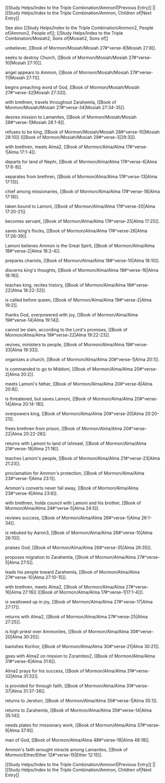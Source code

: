 [[Study Helps/Index to the Triple Combination/Ammon1|Previous Entry]]  ||  [[Study Helps/Index to the Triple Combination/Ammon, Children of|Next Entry]]

 See also [[Study Helps/Index to the Triple Combination/Ammon2, People of|Ammon2, People of]]; [[Study Helps/Index to the Triple Combination/Mosiah2, Sons of|Mosiah2, Sons of]]

 unbeliever, [[Book of Mormon/Mosiah/Mosiah 27#^verse-8|Mosiah 27:8]].

 seeks to destroy Church, [[Book of Mormon/Mosiah/Mosiah 27#^verse-10|Mosiah 27:10]].

 angel appears to Ammon, [[Book of Mormon/Mosiah/Mosiah 27#^verse-11|Mosiah 27:11]].

 begins preaching word of God, [[Book of Mormon/Mosiah/Mosiah 27#^verse-32|Mosiah 27:32]].

 with brethren, travels throughout Zarahemla, [[Book of Mormon/Mosiah/Mosiah 27#^verse-34|Mosiah 27:34-35]].

 desires mission to Lamanites, [[Book of Mormon/Mosiah/Mosiah 28#^verse-1|Mosiah 28:1-8]].

 refuses to be king, [[Book of Mormon/Mosiah/Mosiah 28#^verse-10|Mosiah 28:10]] ([[Book of Mormon/Mosiah/Mosiah 29#^verse-3|29:3]]).

 with brethren, meets Alma2, [[Book of Mormon/Alma/Alma 17#^verse-1|Alma 17:1-4]].

 departs for land of Nephi, [[Book of Mormon/Alma/Alma 17#^verse-6|Alma 17:6-8]].

 separates from brethren, [[Book of Mormon/Alma/Alma 17#^verse-13|Alma 17:13]].

 chief among missionaries, [[Book of Mormon/Alma/Alma 17#^verse-18|Alma 17:18]].

 taken bound to Lamoni, [[Book of Mormon/Alma/Alma 17#^verse-20|Alma 17:20-21]].

 becomes servant, [[Book of Mormon/Alma/Alma 17#^verse-25|Alma 17:25]].

 saves king's flocks, [[Book of Mormon/Alma/Alma 17#^verse-26|Alma 17:26-39]].

 Lamoni believes Ammon is the Great Spirit, [[Book of Mormon/Alma/Alma 18#^verse-2|Alma 18:2-4]].

 prepares chariots, [[Book of Mormon/Alma/Alma 18#^verse-10|Alma 18:10]].

 discerns king's thoughts, [[Book of Mormon/Alma/Alma 18#^verse-16|Alma 18:16]].

 teaches king, recites history, [[Book of Mormon/Alma/Alma 18#^verse-22|Alma 18:22-32]].

 is called before queen, [[Book of Mormon/Alma/Alma 19#^verse-2|Alma 19:2]].

 thanks God, overpowered with joy, [[Book of Mormon/Alma/Alma 19#^verse-14|Alma 19:14]].

 cannot be slain, according to the Lord's promises, [[Book of Mormon/Alma/Alma 19#^verse-22|Alma 19:22-23]].

 revives, ministers to people, [[Book of Mormon/Alma/Alma 19#^verse-33|Alma 19:33]].

 organizes a church, [[Book of Mormon/Alma/Alma 20#^verse-1|Alma 20:1]].

 is commanded to go to Middoni, [[Book of Mormon/Alma/Alma 20#^verse-2|Alma 20:2]].

 meets Lamoni's father, [[Book of Mormon/Alma/Alma 20#^verse-8|Alma 20:8]].

 is threatened, but saves Lamoni, [[Book of Mormon/Alma/Alma 20#^verse-14|Alma 20:14-18]].

 overpowers king, [[Book of Mormon/Alma/Alma 20#^verse-20|Alma 20:20-21]].

 frees brethren from prison, [[Book of Mormon/Alma/Alma 20#^verse-22|Alma 20:22-28]].

 returns with Lamoni to land of Ishmael, [[Book of Mormon/Alma/Alma 21#^verse-18|Alma 21:18]].

 teaches Lamoni's people, [[Book of Mormon/Alma/Alma 21#^verse-23|Alma 21:23]].

 proclamation for Ammon's protection, [[Book of Mormon/Alma/Alma 23#^verse-1|Alma 23:1]].

 Ammon's converts never fall away, [[Book of Mormon/Alma/Alma 23#^verse-6|Alma 23:6]].

 with brethren, holds council with Lamoni and his brother, [[Book of Mormon/Alma/Alma 24#^verse-5|Alma 24:5]].

 reviews success, [[Book of Mormon/Alma/Alma 26#^verse-1|Alma 26:1-34]].

 is rebuked by Aaron3, [[Book of Mormon/Alma/Alma 26#^verse-10|Alma 26:10]].

 praises God, [[Book of Mormon/Alma/Alma 26#^verse-35|Alma 26:35]].

 proposes migration to Zarahemla, [[Book of Mormon/Alma/Alma 27#^verse-5|Alma 27:5]].

 leads his people toward Zarahemla, [[Book of Mormon/Alma/Alma 27#^verse-10|Alma 27:10-15]].

 with brethren, meets Alma2, [[Book of Mormon/Alma/Alma 27#^verse-16|Alma 27:16]] ([[Book of Mormon/Alma/Alma 17#^verse-1|17:1-4]]).

 is swallowed up in joy, [[Book of Mormon/Alma/Alma 27#^verse-17|Alma 27:17]].

 returns with Alma2, [[Book of Mormon/Alma/Alma 27#^verse-25|Alma 27:25]].

 is high priest over Ammonites, [[Book of Mormon/Alma/Alma 30#^verse-20|Alma 30:20]].

 banishes Korihor, [[Book of Mormon/Alma/Alma 30#^verse-21|Alma 30:21]].

 goes with Alma2 on mission to Zoramites2, [[Book of Mormon/Alma/Alma 31#^verse-6|Alma 31:6]].

 Alma2 prays for his success, [[Book of Mormon/Alma/Alma 31#^verse-32|Alma 31:32]].

 is provided for through faith, [[Book of Mormon/Alma/Alma 31#^verse-37|Alma 31:37-38]].

 returns to Jershon, [[Book of Mormon/Alma/Alma 35#^verse-1|Alma 35:1]].

 returns to Zarahemla, [[Book of Mormon/Alma/Alma 35#^verse-14|Alma 35:14]].

 needs plates for missionary work, [[Book of Mormon/Alma/Alma 37#^verse-9|Alma 37:9]].

 man of God, [[Book of Mormon/Alma/Alma 48#^verse-18|Alma 48:18]].

 Ammon's faith wrought miracle among Lamanites, [[Book of Mormon/Ether/Ether 12#^verse-15|Ether 12:15]].

[[Study Helps/Index to the Triple Combination/Ammon1|Previous Entry]]  ||  [[Study Helps/Index to the Triple Combination/Ammon, Children of|Next Entry]]